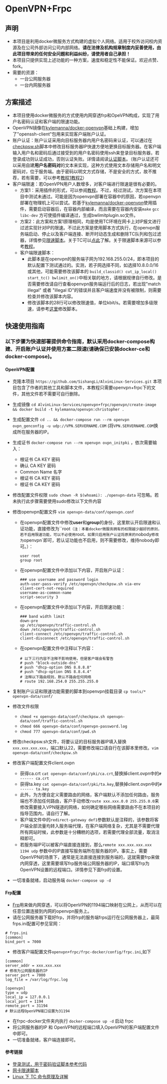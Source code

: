 # OpenVPN+Frpc

## 声明
- 本项目是利用docker微服务方式构建的虚拟个人网络。适用于校外访问校内资源及在公司外部访问公司内部网络。**请在法律及机构规章制度内妥善使用，由此项目带来的任何安全问题和利益纠纷，请使用者自己承担！**
- 本项目只提供实现上述功能的一种方案，速度和稳定性不能保证。欢迎点赞、fork。
- 需要的资源：
  - 一台公网服务器
  - 一台内网服务器

## 方案描述
- 本项目使用docker微服务的方式使用内网穿透frp和OpeVPN构成，实现了用户名密码认证和客户端的限速功能。
- OpenVPN镜像在[kylemanna/docker-openvpn](https://github.com/kylemanna/docker-openvpn)基础上构建，增加了"openssh-client"包用来实现客户端账户认证。
- 账户认证：账户认证采用向目标服务器内用户名密码来认证，可以通过在[checkpsw.sh](https://github.com/SishangLi/AlvinLinux-Services/blob/master/openvpn%2Bfrpc/openvpn/tools/checkpsw.sh)脚本中修改目标服务器IP快速方便地更换目标服务器。在客户端输入用户名和密码后通过接受到的用户名密码使用ssh来登录目标服务器，若登录成功则认证成功，否则认证失败。详情请阅读[认证脚本](https://github.com/SishangLi/AlvinLinux-Services/blob/master/openvpn%2Bfrpc/openvpn/tools/checkpsw.sh)。（账户认证还可以采用自建**用户名密码对**的文本来实现，这种方式使用文本存储用户名和明文密码对，位于服务端。由于密码以明文方式存储，不是安全的方式，故不推荐，若有需要，可以参考[教程1](https://xu3352.github.io/linux/2017/06/08/openvpn-use-username-and-password-authentication)[教程2](https://www.wangfeng.live/2019/09/osxzhmmdl/)）
- 客户端限速：若OpenVPN用户人数增多，对客户端进行限速是很有必要的。
  - 方案1：采用插件的形式，可以参阅[教程](http://www.sskywatcher.com/blog/archives/48)。不过，经过测试，次方案在本项目中测试未通过。可能是因为openvpn部署在容器中的原因，若openvpn部署在物理机上可以尝试。若基于[kylemanna/docker-openvpn](https://github.com/kylemanna/docker-openvpn)使用插件，需要启动容器后，在容器内部编译，而且需要在容器内安装`make` `gcc` `libc-dev` 方可使插件编译通过，生成bwlimitplugin.so文件。
  - 方案2：此方案和方案1原理相同，均是使用TC环境在网卡上对IP报文进行过滤实现针对IP的限速。不过此方案是使用脚本方式执行，在openvpn服务端启动、停止以及客户端连接、断开时动态生成和删除TC队列和包过滤器，详情参见[限速脚本](https://github.com/SishangLi/AlvinLinux-Services/blob/master/openvpn%2Bfrpc/openvpn/tools/traffic-control.sh)。关于TC可以[点此](https://blog.csdn.net/pansaky/article/details/88801249)了解。关于限速脚本来源可以参考[教程](https://serverfault.com/questions/777875/how-to-do-traffic-shaping-rate-limiting-with-tc-per-openvpn-client)。
  - 客户端限速脚本：
    - 此脚本是在openvpn的服务端子网为192.168.255.0/24，即本项目的默认配置下测试通过的。实测，若子网选择不同，如选择10.8.0.0/16或其他，可能需要修改该脚本的 `build_classid() cut_ip_local() start_tc() bwlimit_on()`中相关联的地方，请根据规律自行修改。是否需要修改请自行查看openvpn服务端运行后的日志，若出现"match illegal" 或者 "illegal ID"的错误并且客户端速度并没有被限制，则需要检查并修改该脚本内容。
    - 修改该脚本的28行可以修改限速值，单位kbit/s。若需要增加多级限速，请参考[这里](https://serverfault.com/questions/777875/how-to-do-traffic-shaping-rate-limiting-with-tc-per-openvpn-client)修改脚本。

## 快速使用指南
### 以下步骤为快速部署提供命令指南，默认采用docker-compose构建、开启账户认证并使用方案二限速(请确保已安装docker-ce和docker-compose)。
#### OpenVPN配置
- 克隆本项目 `https://github.com/SishangLi/AlvinLinux-Services.git` 本项目包含了作者的其他工具和脚本文件，本教程只需要openvpn+frpc下的文件，其他文件若不需要可自行删除。

- 生成镜像 `cd AlvinLinux-Services/openvpn+frpc/openvpn/create-image && docker build -t kylemanna/openvpn:christopher .` 

- 生成配置文件 `cd .. && docker-compose run --rm openvpn ovpn_genconfig -u udp://VPN.SERVERNAME.COM` (将`VPN.SERVERNAME.COM`换成所在服务器的IP。

- 生成证书 `docker-compose run --rm openvpn ovpn_initpki` ，依次需要输入：
  - 根证书 CA KEY 密码
  - 确认 CA KEY 密码
  - Common Name 名字
  - 根证书 CA KEY 密码
  - 根证书 CA KEY 密码
  
- 修改配置文件权限 `sudo chown -R $(whoami): ./openvpn-data` 可忽略。若未执行此步骤需要使用sudo修改以下文件内容

- 修改openvpn配置文件 `vim openvpn-data/conf/openvpn.conf`
  - 在openvpn配置文件中修改**user**和**group**的身份，这里默认开启限速和认证功能，直接修改为``root`（注：本着docker微服务拥有的权限越少越好的原则，若不启用限速功能，可以不必使用`root`。如果只启用账户认证将原来的`nobody`修改为`openvpn`即可，若认证功能也不启用，则不需要修改，维持nobody即可。）：
    
    ```
    user root 
    group root
    ```

  - 在openvpn配置文件中添加以下内容，开启账户认证：
    ```shell
    ### use username and password login
    auth-user-pass-verify /etc/openvpn/checkpsw.sh via-env
    client-cert-not-required
    username-as-common-name
    script-security 3
    ```

  - 在openvpn配置文件中添加以下内容，开启限速功能：
    ```shell
    ### band width limit
    down-pre
    up /etc/openvpn/traffic-control.sh
    down /etc/openvpn/traffic-control.sh
    client-connect /etc/openvpn/traffic-control.sh
    client-disconnect /etc/openvpn/traffic-control.sh
    ```
  
  - 在openvpn配置文件中注释以下内容：
    ```shell
    # 以下三行内容不注释不影响使用，但是客户端会有警告
    # push "block-outside-dns"
    # push "dhcp-option DNS 8.8.8.8"
    # push "dhcp-option DNS 8.8.4.4"
    # 注释以下路由规则，默认不路由任何网络
    # route 192.168.254.0 255.255.255.0
    ```
  
- 复制账户认证和限速功能需要的脚本到openvpn挂载目录 `cp tools/* openvpn-data/conf/`

- 修改文件权限
  - `chmod +x openvpn-data/conf/checkpsw.sh openvpn-data/conf/traffic-control.sh`
  - `chmod 666 openvpn-data/conf/openvpn-password.log`
  - `chmod 777 openvpn-data/conf/pwd.sh`
  
- 修改checkpsw.sh文件，将要认证的目标服务器IP填入替换`xxx.xxx.xxx.xxx`，端口默认22，需要修改端口请自行在该脚本里修改。`vim openvpn-data/conf/checkpsw.sh`

- 修改客户端配置文件client.ovpn
  
  - 获得ca.crt `cat openvpn-data/conf/pki/ca.crt`,替换掉client.ovpn中的`# ------ ca.crt`
  - 获得ta.key `cat openvpn-data/conf/pki/ta.key`,替换掉client.ovpn中的`# ------ ta.key`
  - 此外，为方便自定义需要路由的网络，客户端默认不添加任何路由，服务端也不添加任何路由，客户手动修改`route xxx.xxx.0.0 255.255.0.0`来修改需要接入VPN隧道的网络，如何确定哪些网络需要路由不在本项目的指导范围内，请自行了解。
  - 客户端文件中的`redirect-gateway def1`参数默认是注释的，该参数将客户端全部流量均转入服务端代理，在客户端网络复杂，尤其是不需要代理所有网站时候，此参数是十分糟糕的选项，若需要代理全部流量，取消注释即可。
  - 若服务端IP可以被客户端直接连接到，那么`remote xxx.xxx.xxx.xxx 1194 udp` 参数中的IP直接写服务端所在服务器的IP。事实上，需要OpenVPN的场景下，通常是无法直接连接到服务端的，这就需要frp来做内网穿透，这里需要填写frp服务端公网服务器的IP，端口填写frp为OpenVPN设置的远程端口。详情参见下面frp的设置。
  
- 一切准备就绪，启动服务端 `docker-compose up -d`

#### Frp配置
- [Frp](https://github.com/fatedier/frp)用来做内网穿透，可以将OpenVPN的1194端口映射在公网上，从而可以在任意位置连接到内网的openvpn服务上。
- 请在公网服务器下载好frp，并将frp的服务端frps运行在公网服务器上，最简frps.ini配置可参见官网：
```
# frps.ini
[common]
bind_port = 7000
```
- 修改客户端配置文件`openvpn+frpc/frpc-docker/config/frpc.ini`,如下

```
[common]
server_addr = xxx.xxx.xxx 
# 修改为公网服务器的IP
server_port = 7000
log_file = /var/log/frpc.log

[openvpn]
type = udp
local_ip = 127.0.0.1
local_port = 1194
remote_port = 31194
# 默认远程OpenVPN端口设置为31194
```
- 在frpc-docker文件夹内执行 `docker-compose up -d` 启动 frpc
- 将公网服务器的IP 和 OpenVPN的远程端口填入OpenVPN的客户端配置文件中即可。
- 一切准备就绪，客户端连接即可。


#### 参考链接

- [登录测试，用于密码验证脚本参考代码](https://blog.csdn.net/dieaixia5129/article/details/86438820)
- [网卡限速脚本](https://serverfault.com/questions/777875/how-to-do-traffic-shaping-rate-limiting-with-tc-per-openvpn-client)
- [Linux 下 TC 命令原理及详解](https://blog.csdn.net/pansaky/article/details/88801249)